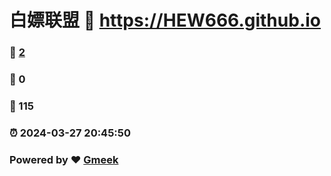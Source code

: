 # 白嫖联盟 :link: https://HEW666.github.io 
### :page_facing_up: [2](https://HEW666.github.io/tag.html) 
### :speech_balloon: 0 
### :hibiscus: 115 
### :alarm_clock: 2024-03-27 20:45:50 
### Powered by :heart: [Gmeek](https://github.com/Meekdai/Gmeek)

